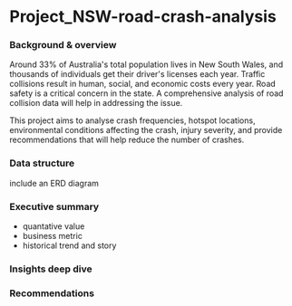 # Project_NSW-road-crash-analysis

### Background & overview
Around 33% of Australia's total population lives in New South Wales, and thousands of individuals get their driver's licenses each year. Traffic collisions result in human, social, and economic costs every year. Road safety is a critical concern in the state. A comprehensive analysis of road collision data will help in addressing the issue.

This project aims to analyse crash frequencies, hotspot locations, environmental conditions affecting the crash, injury severity, and provide recommendations that will help reduce the number of crashes.

### Data structure
include an ERD diagram

### Executive summary
- quantative value
- business metric
- historical trend and story

### Insights deep dive

### Recommendations

